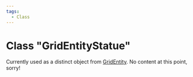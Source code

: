 ```yaml
---
tags:
  - Class
---
```

# Class "GridEntityStatue"

Currently used as a distinct object from [GridEntity](GridEntity.md). No content at this point, sorry!